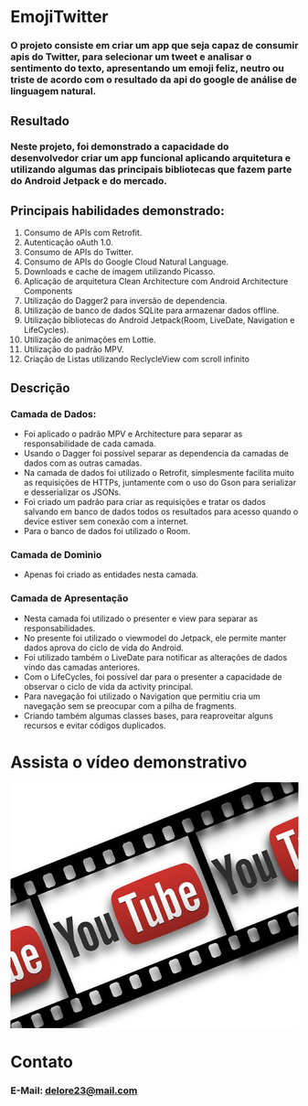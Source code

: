 # EmojiTwitter

### O projeto consiste em criar um app que seja capaz de consumir apis do Twitter, para selecionar um tweet e analisar o sentimento do texto, apresentando um emoji feliz, neutro ou triste de acordo com o resultado da api do google de análise de linguagem natural.

## Resultado
### Neste projeto, foi demonstrado a capacidade do desenvolvedor criar um app funcional aplicando arquitetura e utilizando algumas das principais bibliotecas que fazem parte do Android Jetpack e do mercado.

## Principais habilidades demonstrado:
1. Consumo de APIs com Retrofit.
2. Autenticação oAuth 1.0.
3. Consumo de APIs do Twitter.
4. Consumo de APIs do Google Cloud Natural Language.
5. Downloads e cache de imagem utilizando Picasso.
6. Aplicação de arquitetura Clean Architecture com Android Architecture Components
7. Utilização do Dagger2 para inversão de dependencia.
8. Utilização de banco de dados SQLite para armazenar dados offline.
9. Utilização bibliotecas do Android Jetpack(Room, LiveDate, Navigation e LifeCycles).
10. Utilização de animações em Lottie.
11. Utilização do padrão MPV.
12. Criação de Listas utilizando ReclycleView com scroll infinito

## Descrição
### Camada de Dados:
* Foi aplicado o padrão MPV e Architecture para separar as responsabilidade de cada camada.
* Usando o Dagger foi possível separar as dependencia da camadas de dados com as outras camadas.
* Na camada de dados foi utilizado o Retrofit, simplesmente facilita muito as requisições de HTTPs, juntamente com o uso do Gson para serializar e desserializar os JSONs.
* Foi criado um padrão para criar as requisições e tratar os dados salvando em banco de dados todos os resultados para acesso quando o device estiver sem conexão com a internet.
* Para o banco de dados foi utilizado o Room.

### Camada de Dominio
* Apenas foi criado as entidades nesta camada.

### Camada de Apresentação
* Nesta camada foi utilizado o presenter e view para separar as responsabilidades.
* No presente foi utilizado o viewmodel do Jetpack, ele permite manter dados aprova do ciclo de vida do Android.
* Foi utilizado também o LiveDate para notificar as alterações de dados vindo das camadas anteriores.
* Com o LifeCycles, foi possível dar para o presenter a capacidade de observar o ciclo de vida da activity principal.
* Para navegação foi utilizado o Navigation que permitiu cria um navegação sem se preocupar com a pilha de fragments.
* Criando também algumas classes bases, para reaproveitar alguns recursos e evitar códigos duplicados.

# Assista o vídeo demonstrativo
[![Assista o vídeo demonstrativo](https://github.com/Delore/emojitwitter/blob/master/youtube.jpg)](https://youtu.be/V70YzNiSvsw "Assista o vídeo demonstrativo")

# Contato
### E-Mail: [delore23@mail.com](delore23@gmail.com)
